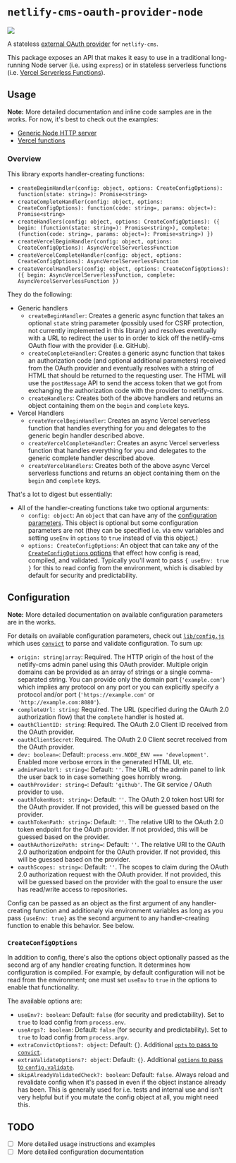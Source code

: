 # `netlify-cms-oauth-provider-node`

[![](https://img.shields.io/npm/v/netlify-cms-oauth-provider-node)](https://www.npmjs.com/package/netlify-cms-oauth-provider-node)

A stateless [external OAuth provider](https://www.netlifycms.org/docs/authentication-backends/#external-oauth-clients)
for `netlify-cms`.

This package exposes an API that makes it easy to use in a traditional long-running Node server (i.e. using `express`)
or in stateless serverless functions (i.e.
[Vercel Serverless Functions](https://vercel.com/docs/serverless-functions/introduction)).

## Usage

**Note:** More detailed documentation and inline code samples are in the works. For now, it's best to check out the
examples:

-   [Generic Node HTTP server](./examples/generic)
-   [Vercel functions](./examples/vercel)

### Overview

This library exports handler-creating functions:

-   `createBeginHandler(config: object, options: CreateConfigOptions): function(state: string=): Promise<string>`
-   `createCompleteHandler(config: object, options: CreateConfigOptions): function(code: string=, params: object=): Promise<string>`
-   `createHandlers(config: object, options: CreateConfigOptions): ({ begin: (function(state: string=): Promise<string>), complete: (function(code: string=, params: object=): Promise<string>) })`
-   `createVercelBeginHandler(config: object, options: CreateConfigOptions): AsyncVercelServerlessFunction`
-   `createVercelCompleteHandler(config: object, options: CreateConfigOptions): AsyncVercelServerlessFunction`
-   `createVercelHandlers(config: object, options: CreateConfigOptions): ({ begin: AsyncVercelServerlessFunction, complete: AsyncVercelServerlessFunction })`

They do the following:

-   Generic handlers
    -   `createBeginHandler`: Creates a generic async function that takes an optional `state` string parameter (possibly used
        for CSRF protection, not currently implemented in this library) and resolves eventually with a URL to redirect the
        user to in order to kick off the netlify-cms OAuth flow with the provider (i.e. GitHub).
    -   `createCompleteHandler`: Creates a generic async function that takes an authorization code (and optional additional
        parameters) received from the OAuth provider and eventually resolves with a string of HTML that should be returned
        to the requesting user. The HTML will use the `postMessage` API to send the access token that we got from exchanging
        the authorization code with the provider to netlify-cms.
    -   `createHandlers`: Creates both of the above handlers and returns an object containing them on the `begin` and
        `complete` keys.
-   Vercel Handlers
    -   `createVercelBeginHandler`: Creates an async Vercel serverless function that handles everything for you and
        delegates to the generic begin handler described above.
    -   `createVercelCompleteHandler`: Creates an async Vercel serverless function that handles everything for you and
        delegates to the generic complete handler described above.
    -   `createVercelHandlers`: Creates both of the above async Vercel serverless functions and returns an object containing
        them on the `begin` and `complete` keys.

That's a lot to digest but essentially:

-   All of the handler-creating functions take two optional arguments:
    -   `config: object`: An `object` that can have any of the [configuration parameters](#configuration). This object
        is optional but some configuration parameters are not (they can be specified i.e. via env variables and setting
        `useEnv` in `options` to `true` instead of via this object.)
    -   `options: CreateConfigOptions`: An object that can take any of the [`CreateConfigOptions` options](#createconfigoptions)
        that effect how config is read, compiled, and validated. Typically you'll want to pass `{ useEnv: true }` for this
        to read config from the environment, which is disabled by default for security and predictability.

## Configuration

**Note:** More detailed documentation on available configuration parameters are in the works.

For details on available configuration parameters, check out [`lib/config.js`](./lib/config.js) which uses
[`convict`](https://github.com/mozilla/node-convict) to parse and validate configuration. To sum up:

-   `origin: string|array`: Required. The HTTP origin of the host of the netlify-cms admin panel using this OAuth
    provider. Multiple origin domains can be provided as an array of strings or a single comma-separated string. You can
    provide only the domain part (`'example.com'`) which implies any protocol on any port or you can explicitly specify
    a protocol and/or port (`'https://example.com'` or `'http://example.com:8080'`).
-   `completeUrl: string`: Required. The URL (specified during the OAuth 2.0 authorization flow) that the `complete`
    handler is hosted at.
-   `oauthClientID: string`: Required. The OAuth 2.0 Client ID received from the OAuth provider.
-   `oauthClientSecret`: Required. The OAuth 2.0 Client secret received from the OAuth provider.
-   `dev: boolean=`: Default: `process.env.NODE_ENV === 'development'`. Enabled more verbose errors in the generated HTML
    UI, etc.
-   `adminPanelUrl: string=`: Default: `''`. The URL of the admin panel to link the user back to in case something
    goes horribly wrong.
-   `oauthProvider: string=`: Default: `'github'`. The Git service / OAuth provider to use.
-   `oauthTokenHost: string=`: Default: `''`. The OAuth 2.0 token host URI for the OAuth provider. If not provided,
    this will be guessed based on the provider.
-   `oauthTokenPath: string=`: Default: `''`. The relative URI to the OAuth 2.0 token endpoint for the OAuth provider.
    If not provided, this will be guessed based on the provider.
-   `oauthAuthorizePath: string=`: Default: `''`. The relative URI to the OAuth 2.0 authorization endpoint for the
    OAuth provider. If not provided, this will be guessed based on the provider.
-   `oauthScopes: string=`: Default: `''`. The scopes to claim during the OAuth 2.0 authorization request with the OAuth
    provider. If not provided, this will be guessed based on the provider with the goal to ensure the user has read/write
    access to repositories.

Config can be passed as an object as the first argument of any handler-creating function and additionaly via
environment variables as long as you pass `{useEnv: true}` as the second argument to any handler-creating function
to enable this behavior. See below.

### `CreateConfigOptions`

In addition to config, there's also the options object optionally passed as the second arg of any handler creating
function. It determines how configuration is compiled. For example, by default configuration will not be read from
the environment; one must set `useEnv` to `true` in the options to enable that functionality.

The available options are:

-   `useEnv?: boolean`: Default: `false` (for security and predictability). Set to `true` to load config from
    `process.env`.
-   `useArgs?: boolean`: Default: `false` (for security and predictability). Set to `true` to load config from
    `process.argv`.
-   `extraConvictOptions?: object`: Default: `{}`. Additional [`opts` to pass to `convict`](https://github.com/mozilla/node-convict/tree/master/packages/convict#var-config--convictschema-opts).
-   `extraValidateOptions?: object`: Default: `{}`. Additional [`options` to pass to `config.validate`](https://github.com/mozilla/node-convict/tree/master/packages/convict#configvalidateoptions).
-   `skipAlreadyValidatedCheck?: boolean`: Default: `false`. Always reload and revalidate config when it's passed in even
    if the object instance already has been. This is generally used for i.e. tests and internal use and isn't very helpful
    but if you mutate the config object at all, you might need this.

## TODO

-   [ ] More detailed usage instructions and examples
-   [ ] More detailed configuration documentation
